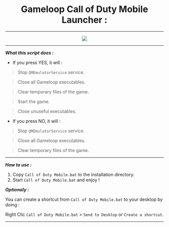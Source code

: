 <div align="center">

# Gameloop Call of Duty Mobile Launcher :

<hr>

<img src="https://i.imgur.com/uSgdVSp.png">

<hr></div align="center">

***What this script does :***

- If you press YES, it will :

> Stop `QMEmulatorService` service.

> Close all Gameloop executables.

> Clear temporary files of the game.

> Start the game.

> Close unuseful executables.

- If you press NO, it will :

> Stop `QMEmulatorService` service.

> Close all Gameloop executables.

> Clear temporary files of the game.

<hr>

***How to use :***

1) Copy `Call of Duty Mobile.bat` to the installation directory.
2) Start `Call of Duty Mobile.bat` and enjoy !

***Optionaly :***

You can create a shortcut from `Call of Duty Mobile.bat` to your desktop by doing :

Right Clic `Call of Duty Mobile.bat` > `Send to Desktop` or `Create a shortcut`.

<hr>
